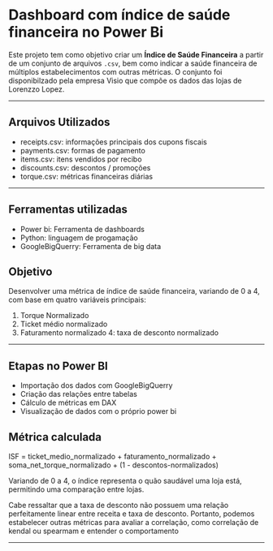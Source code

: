 #  Dashboard com índice de saúde financeira no Power Bi

Este projeto tem como objetivo criar um **Índice de Saúde Financeira** a partir de um conjunto de arquivos `.csv`, bem como indicar a saúde financeira de múltiplos estabelecimentos com outras métricas. O conjunto foi disponibilzado pela empresa Visio que compõe os dados das lojas de Lorenzzo Lopez.

---

## Arquivos Utilizados

- receipts.csv: informações principais dos cupons fiscais
- payments.csv: formas de pagamento
- items.csv: itens vendidos por recibo
- discounts.csv: descontos / promoções
- torque.csv: métricas financeiras diárias

---
## Ferramentas utilizadas
- Power bi: Ferramenta de dashboards 
- Python: linguagem de progamação
- GoogleBigQuerry: Ferramenta de big data

## Objetivo

Desenvolver uma métrica de índice de saúde financeira, variando de 0 a 4, com base em quatro variáveis principais:

1. Torque Normalizado
2. Ticket médio normalizado
3. Faturamento normalizado
4: taxa de desconto normalizado
---

## Etapas no Power BI
- Importação dos dados com GoogleBigQuerry
- Criação das relações entre tabelas
- Cálculo de métricas em DAX
- Visualização de dados com o próprio power bi


## Métrica calculada

ISF = ticket_medio_normalizado + faturamento_normalizado + soma_net_torque_normalizado + (1 - descontos-normalizados)

Variando de 0 a 4, o índice representa o quão saudável uma loja está, permitindo uma comparação entre lojas.

Cabe ressaltar que a taxa de desconto não possuem uma relação perfeitamente linear entre receita e taxa de desconto. Portanto, podemos estabelecer outras métricas para avaliar a correlação, como correlação de kendal ou spearmam e entender o comportamento

---

